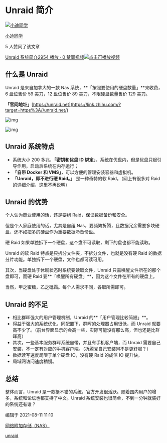 # Unraid 简介

[![小迪同学](https://pica.zhimg.com/v2-576e7455a1e20cbe68eefec26719dc6e_l.jpg?source=172ae18b)](https://www.zhihu.com/people/xiaodi-64)

[小迪同学](https://www.zhihu.com/people/xiaodi-64)

5 人赞同了该文章



[Unraid 系统简介2954 播放 · 0 赞同视频![点击可播放视频](https://pic3.zhimg.com/v2-74d1065a8cc2bd2661bb0dbe8518da3b_r.jpg?source=2231c908)](https://www.zhihu.com/zvideo/1408739620964765699)

## **什么是 Unraid**

Unraid 是来自加拿大的一款 Nas 系统，**「按照要使用的硬盘数量」**来收费，6 盘位售价 59 美刀，12 盘位售价 89 美刀，不限硬盘数量售价 129 美刀。

**「官网地址」**[https://unraid.net](https://link.zhihu.com/?target=https%3A//unraid.net/)



![img](https://pic4.zhimg.com/80/v2-18f483bedcb29c9d9fb3c0e7fdcabcbb_1440w.webp)

![img](https://pic3.zhimg.com/80/v2-b48e151180f3450e1e988bec6f50d512_1440w.webp)



## **Unraid 系统特点**

- 系统大小 200 多兆，**「密钥和优盘 ID 绑定」**，系统在优盘内，但是优盘只起引导作用，启动后系统在内存运行；
- **「自带 Docker 和 VMS」**，可以方便的管理安装容器和虚拟机。
- **「Unraid，即不进行硬 Raid。」** 是一种奇特的软 Raid。（网上有很多对 Raid 的详细介绍，这里不再说明）

## **Unraid 的优势**

个人认为商业使用的话，还是要组 Raid，保证数据备份和安全。

但是个人家庭使用的话，尤其是自组 Nas，要频繁折腾，且数据冗余需要多块硬盘，还不如把多的硬盘作为重要数据冷备份盘。

硬 Raid 如果单独拆下一个硬盘，这个盘不可读取，剩下的盘也都不能读取。

Unraid 的软 Raid 特点是只拆分文件夹，不拆分文件，也就是没有硬 Raid 的数据分片功能。单独拆下一个硬盘，文件也都可读可用。

其次，当硬盘处于休眠状态时系统要读取文件，Unraid 只需唤醒文件所在的那个盘即可，而硬 Raid 要**「唤醒所有硬盘」**，因为这个文件在所有的硬盘上。

当然，甲之蜜糖，乙之砒霜。每个人需求不同，各取所需即可。

## **Unraid 的不足**

- 相比群晖强大的用户管理机制，Unraid 的**「用户管理比较简陋」**。
- 得益于强大的系统优化，同配置下，群晖的处理器占用很低，而 Unraid 就要高不少了。（前台界面显示的会高一些，实际可能没有那么高，但也还是比群晖高）
- 其次，一些基本服务群晖系统自带，并且有手机客户端，而 Unraid 需要自己安装，不一定有对应的手机客户端。（折腾党自己安装岂不是更舒服？）
- 数据读写速度局限于单个硬盘 IO，没有硬 Raid 的成倍 IO 提升快。
- 局域网访问速度稍慢。

## **总结**

整体而言，Unraid 是一款挺不错的系统，官方开发很活跃。随着国内用户的增多，系统和论坛也都支持了中文。Unraid 系统安装也很简单，不到一分钟就装好的系统还有谁？

编辑于 2021-08-11 11:10

[网络附加存储（NAS）](https://www.zhihu.com/topic/19571800)

[unraid](https://www.zhihu.com/topic/21634021)